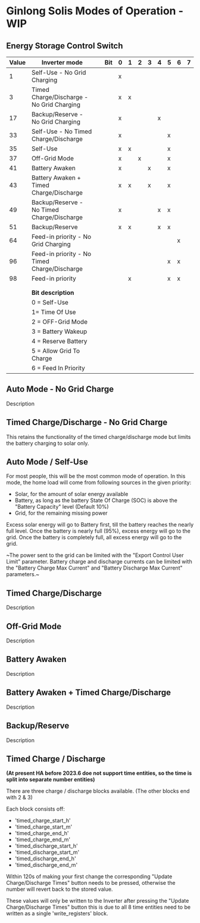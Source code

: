 # Ginlong Solis Modes of Operation - WIP

## Energy Storage Control Switch

| Value | Inverter mode                                |  | Bit | 0 | 1 | 2 | 3 | 4 | 5 | 6 | 7 |
|-------|----------------------------------------------|--|-----|---|---|---|---|---|---|---|---|
| 1     | Self-Use - No Grid Charging                  |  |     | x |   |   |   |   |   |   |   |
| 3     | Timed Charge/Discharge - No Grid Charging    |  |     | x | x |   |   |   |   |   |   |
| 17    | Backup/Reserve - No Grid Charging            |  |     | x |   |   |   | x |   |   |   |
| 33    | Self-Use - No Timed Charge/Discharge         |  |     | x |   |   |   |   | x |   |   |
| 35    | Self-Use                                     |  |     | x | x |   |   |   | x |   |   |
| 37    | Off-Grid Mode                                |  |     | x |   | x |   |   | x |   |   |
| 41    | Battery Awaken                               |  |     | x |   |   | x |   | x |   |   |
| 43    | Battery Awaken + Timed Charge/Discharge      |  |     | x | x |   | x |   | x |   |   |
| 49    | Backup/Reserve - No Timed Charge/Discharge   |  |     | x |   |   |   | x | x |   |   |
| 51    | Backup/Reserve                               |  |     | x | x |   |   | x | x |   |   |
| 64    | Feed-in priority - No Grid Charging          |  |     |   |   |   |   |   |   | x |   |
| 96    | Feed-in priority - No Timed Charge/Discharge |  |     |   |   |   |   |   | x | x |   |
| 98    | Feed-in priority                             |  |     |   | x |   |   |   | x | x |   |
|       |                                              |  |     |   |   |   |   |   |   |   |   |
|       |                                              |  |     |   |   |   |   |   |   |   |   |
|       | **Bit description**                          |  |     |   |   |   |   |   |   |   |   |
|       | 0 = Self-Use                                 |  |     |   |   |   |   |   |   |   |   |
|       | 1= Time Of Use                               |  |     |   |   |   |   |   |   |   |   |
|       | 2 = OFF-Grid Mode                            |  |     |   |   |   |   |   |   |   |   |
|       | 3 = Battery Wakeup                           |  |     |   |   |   |   |   |   |   |   |
|       | 4 = Reserve Battery                          |  |     |   |   |   |   |   |   |   |   |
|       | 5 = Allow Grid To Charge                     |  |     |   |   |   |   |   |   |   |   |
|       | 6 = Feed In Priority                         |  |     |   |   |   |   |   |   |   |   |



## Auto Mode - No Grid Charge

Description

## Timed Charge/Discharge - No Grid Charge

This retains the functionality of the timed charge/discharge mode but limits the battery charging to solar only.

## Auto Mode / Self-Use

For most people, this will be the most common mode of operation.
In this mode, the home load will come from following sources in the given priority:
* Solar, for the amount of solar energy available
* Battery, as long as the battery State Of Charge (SOC) is above the "Battery Capacity" level (Default 10%)
* Grid, for the remaining missing power

Excess solar energy will go to Battery first, till the battery reaches the nearly full level.
Once the battery is nearly full (95%), excess energy will go to the grid. Once the battery is completely full, all excess energy will go to the grid.

~The power sent to the grid can be limited with the "Export Control User Limit" parameter.
Battery charge and discharge currents can be limited with the "Battery Charge Max Current" and "Battery Discharge Max Current" parameters.~

## Timed Charge/Discharge

Description

## Off-Grid Mode

Description

## Battery Awaken

Description

## Battery Awaken + Timed Charge/Discharge

Description

## Backup/Reserve

Description

## Timed Charge / Discharge
**(At present HA before 2023.6 doe not support time entities, so the time is split into separate number entities)**

There are three charge / discharge blocks available. (The other blocks end with 2 & 3)

Each block consists off:
* 'timed_charge_start_h'
* 'timed_charge_start_m'
* 'timed_charge_end_h'
* 'timed_charge_end_m'
* 'timed_discharge_start_h'
* 'timed_discharge_start_m'
* 'timed_discharge_end_h'
* 'timed_discharge_end_m'

Within 120s of making your first change the corresponding "Update Charge/Discharge Times" button needs to be pressed, otherwise the number will revert back to the stored value.

These values will only be written to the Inverter after pressing the "Update Charge/Discharge Times" button this is due to all 8 time entities need to be written as a single 'write_registers' block.
